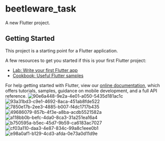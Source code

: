 # beetleware_task

A new Flutter project.

## Getting Started

This project is a starting point for a Flutter application.

A few resources to get you started if this is your first Flutter project:

- [Lab: Write your first Flutter app](https://flutter.dev/docs/get-started/codelab)
- [Cookbook: Useful Flutter samples](https://flutter.dev/docs/cookbook)

For help getting started with Flutter, view our
[online documentation](https://flutter.dev/docs), which offers tutorials,
samples, guidance on mobile development, and a full API reference.
![90e6a448-9e2a-4e01-a050-5435d181ac1c](https://user-images.githubusercontent.com/71665310/131389307-7dbabac1-a421-4c2d-991c-93e14da7d483.jpg)
![93a31bd3-c9e1-4692-8aca-451ab8fde522](https://user-images.githubusercontent.com/71665310/131389312-446f6485-432e-4f15-9ffa-78555babf74a.jpg)
![7850e17b-2ee3-4885-b007-f4dc1717b435](https://user-images.githubusercontent.com/71665310/131389317-baa8fd28-00c3-496b-923d-c051bc345e78.jpg)
![49686079-857b-4f3e-a8ba-acdb5521582a](https://user-images.githubusercontent.com/71665310/131389324-f3e327ff-6a45-490a-9348-5206b47be609.jpg)
![a118bb0b-befc-4da0-8ca3-31a251ea16a4](https://user-images.githubusercontent.com/71665310/131389330-b2b86800-b80f-4715-95f1-6153e0616fbd.jpg)
![b750595a-b5ec-45d7-9b59-ca6183ac7027](https://user-images.githubusercontent.com/71665310/131389345-e3185a9c-cd24-4b06-a83a-376510ac048d.jpg)
![cf03a110-daa3-4e87-834c-99a8c1eee0b1](https://user-images.githubusercontent.com/71665310/131389361-78363ad5-828d-482f-bc44-55093b661939.jpg)
![e98a0af1-b129-4cd3-afda-0e73a0d11d9e](https://user-images.githubusercontent.com/71665310/131389365-268668fb-37fd-4b3a-847a-20fc00001ed7.jpg)

